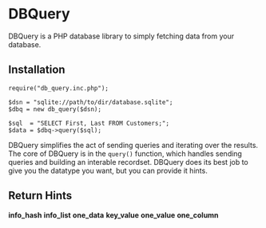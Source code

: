 DBQuery
=======

DBQuery is a PHP database library to simply fetching data from your database.

Installation
------------

~~~
require("db_query.inc.php");

$dsn = "sqlite://path/to/dir/database.sqlite";
$dbq = new db_query($dsn);

$sql  = "SELECT First, Last FROM Customers;";
$data = $dbq->query($sql);
~~~

DBQuery simplifies the act of sending queries and iterating over the results.
The core of DBQuery is in the `query()` function, which handles sending
queries and building an interable recordset. DBQuery does its best job to 
give you the datatype you want, but you can provide it hints.

Return Hints
------------
**info_hash**
**info_list**
**one_data**
**key_value**
**one_value**
**one_column**
